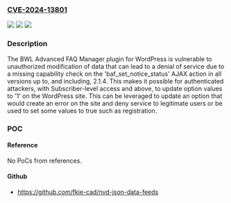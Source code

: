 ### [CVE-2024-13801](https://cve.mitre.org/cgi-bin/cvename.cgi?name=CVE-2024-13801)
![](https://img.shields.io/static/v1?label=Product&message=BWL%20Advanced%20FAQ%20Manager&color=blue)
![](https://img.shields.io/static/v1?label=Version&message=*%3C%3D%202.1.4%20&color=brighgreen)
![](https://img.shields.io/static/v1?label=Vulnerability&message=CWE-862%20Missing%20Authorization&color=brighgreen)

### Description

The BWL Advanced FAQ Manager plugin for WordPress is vulnerable to unauthorized modification of data that can lead to a denial of service due to a missing capability check on the 'baf_set_notice_status' AJAX action in all versions up to, and including, 2.1.4. This makes it possible for authenticated attackers, with Subscriber-level access and above, to update option values to '1' on the WordPress site. This can be leveraged to update an option that would create an error on the site and deny service to legitimate users or be used to set some values to true such as registration.

### POC

#### Reference
No PoCs from references.

#### Github
- https://github.com/fkie-cad/nvd-json-data-feeds

